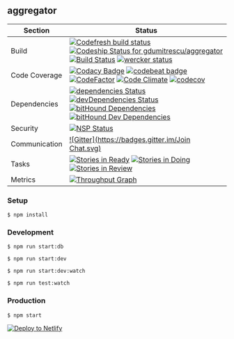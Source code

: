 ## aggregator

| Section | Status |
|---------|--------|
| Build |[![Codefresh build status]( https://g.codefresh.io/api/badges/build?repoOwner=gdumitrescu&repoName=aggregator&branch=master&pipelineName=aggregator&accountName=gdumitrescu_github&type=cf-1)]( https://g.codefresh.io/repositories/gdumitrescu/aggregator/builds?filter=trigger:build;branch:master;service:58a290132ba86a0100b16cff~aggregator) [ ![Codeship Status for gdumitrescu/aggregator](https://codeship.com/projects/34ea2580-b9fe-0133-0d07-7e2e3c15f843/status?branch=master)](https://codeship.com/projects/135608) [![Build Status](https://travis-ci.org/gdumitrescu/aggregator.svg?branch=master)](https://travis-ci.org/gdumitrescu/aggregator) [![wercker status](https://app.wercker.com/status/8b9f5c1d046c0ca351da1af55c6246ee/s/master "wercker status")](https://app.wercker.com/project/byKey/8b9f5c1d046c0ca351da1af55c6246ee)|
| Code Coverage | [![Codacy Badge](https://api.codacy.com/project/badge/Grade/0cf86c32689c4eb28667b1501dc550dd)](https://www.codacy.com/app/gdumitrescu/aggregator?utm_source=github.com&amp;utm_medium=referral&amp;utm_content=gdumitrescu/aggregator&amp;utm_campaign=Badge_Grade) [![codebeat badge](https://codebeat.co/badges/4e3371b2-a406-4713-837b-571c7b047698)](https://codebeat.co/projects/github-com-gdumitrescu-aggregator) [![CodeFactor](https://www.codefactor.io/repository/github/gdumitrescu/aggregator/badge)](https://www.codefactor.io/repository/github/gdumitrescu/aggregator) [![Code Climate](https://codeclimate.com/github/gdumitrescu/aggregator/badges/gpa.svg)](https://codeclimate.com/github/gdumitrescu/aggregator) [![codecov](https://codecov.io/gh/gdumitrescu/aggregator/branch/master/graph/badge.svg)](https://codecov.io/gh/gdumitrescu/aggregator) |
| Dependencies | [![dependencies Status](https://david-dm.org/gdumitrescu/aggregator/status.svg)](https://david-dm.org/gdumitrescu/aggregator) [![devDependencies Status](https://david-dm.org/gdumitrescu/aggregator/dev-status.svg)](https://david-dm.org/gdumitrescu/aggregator?type=dev) [![bitHound Dependencies](https://www.bithound.io/github/gdumitrescu/aggregator/badges/dependencies.svg)](https://www.bithound.io/github/gdumitrescu/aggregator/master/dependencies/npm) [![bitHound Dev Dependencies](https://www.bithound.io/github/gdumitrescu/aggregator/badges/devDependencies.svg)](https://www.bithound.io/github/gdumitrescu/aggregator/master/dependencies/npm) |
| Security | [![NSP Status](https://nodesecurity.io/orgs/github/projects/13011e1b-1d6b-4717-bff5-6d45c88fa126/badge)](https://nodesecurity.io/orgs/github/projects/13011e1b-1d6b-4717-bff5-6d45c88fa126) |
| Communication | [![Gitter](https://badges.gitter.im/Join Chat.svg)](https://gitter.im/gdumitrescu/aggregator) |
| Tasks | [![Stories in Ready](https://badge.waffle.io/gdumitrescu/aggregator.svg?label=ready&title=Ready)](http://waffle.io/gdumitrescu/aggregator) [![Stories in Doing](https://badge.waffle.io/gdumitrescu/aggregator.svg?label=in%20progress&title=Doing)](http://waffle.io/gdumitrescu/aggregator) [![Stories in Review](https://badge.waffle.io/gdumitrescu/aggregator.svg?label=in%20review&title=Review)](http://waffle.io/gdumitrescu/aggregator) |
| Metrics | [![Throughput Graph](https://graphs.waffle.io/gdumitrescu/aggregator/throughput.svg)](https://waffle.io/gdumitrescu/aggregator/metrics) |


### Setup

`$ npm install`

### Development

`$ npm run start:db`

`$ npm run start:dev`

`$ npm run start:dev:watch`

`$ npm run test:watch`

### Production

`$ npm start`

[![Deploy to Netlify](https://www.netlify.com/img/deploy/button.svg)](https://app.netlify.com/start/deploy?repository=https://github.com/gdumitrescu/aggregator)

